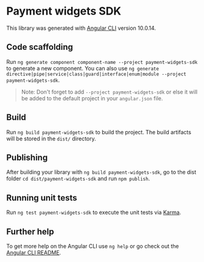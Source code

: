 # Payment widgets SDK

This library was generated with [Angular CLI](https://github.com/angular/angular-cli) version 10.0.14.

## Code scaffolding

Run `ng generate component component-name --project payment-widgets-sdk` to generate a new component. You can also use `ng generate directive|pipe|service|class|guard|interface|enum|module --project payment-widgets-sdk`.

> Note: Don't forget to add `--project payment-widgets-sdk` or else it will be added to the default project in your `angular.json` file.

## Build

Run `ng build payment-widgets-sdk` to build the project. The build artifacts will be stored in the `dist/` directory.

## Publishing

After building your library with `ng build payment-widgets-sdk`, go to the dist folder `cd dist/payment-widgets-sdk` and run `npm publish`.

## Running unit tests

Run `ng test payment-widgets-sdk` to execute the unit tests via [Karma](https://karma-runner.github.io).

## Further help

To get more help on the Angular CLI use `ng help` or go check out the [Angular CLI README](https://github.com/angular/angular-cli/blob/master/README.md).
